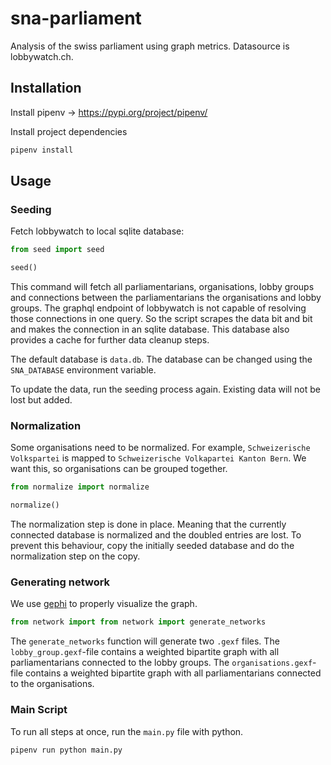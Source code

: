 # sna-parliament

Analysis of the swiss parliament using graph metrics. Datasource is lobbywatch.ch.

## Installation

Install pipenv -> https://pypi.org/project/pipenv/

Install project dependencies

```bash
pipenv install
```

## Usage

### Seeding

Fetch lobbywatch to local sqlite database:

```python
from seed import seed

seed()
```

This command will fetch all parliamentarians, organisations, lobby groups and connections between the parliamentarians the organisations and lobby groups.
The graphql endpoint of lobbywatch is not capable of resolving those connections in one query.
So the script scrapes the data bit and bit and makes the connection in an sqlite database.
This database also provides a cache for further data cleanup steps.

The default database is `data.db`. The database can be changed using the `SNA_DATABASE` environment variable.

To update the data, run the seeding process again. Existing data will not be lost but added.

### Normalization

Some organisations need to be normalized. For example, `Schweizerische Volkspartei` is mapped to `Schweizerische Volkapartei Kanton Bern`.
We want this, so organisations can be grouped together.

```python
from normalize import normalize

normalize()
```

The normalization step is done in place. Meaning that the currently connected database is normalized and the doubled entries are lost. To prevent this behaviour, copy the initially seeded database and do the normalization step on the copy.

### Generating network

We use [gephi](https://gephi.org/) to properly visualize the graph.

```python
from network import from network import generate_networks
```

The `generate_networks` function will generate two `.gexf` files. The `lobby_group.gexf`-file contains a weighted bipartite graph with all parliamentarians connected to the lobby groups.
The `organisations.gexf`-file contains a weighted bipartite graph with all parliamentarians connected to the organisations.

### Main Script

To run all steps at once, run the `main.py` file with python.

```bash
pipenv run python main.py
```
